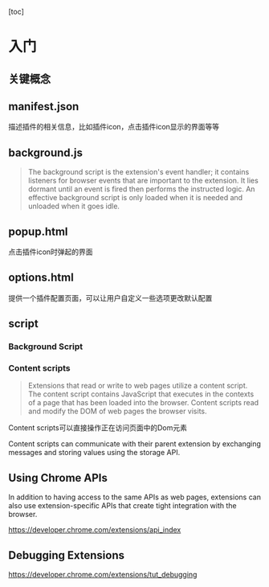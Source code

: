 [toc]
# 入门

## 关键概念

## manifest.json

描述插件的相关信息，比如插件icon，点击插件icon显示的界面等等

## background.js
>The background script is the extension's event handler; it contains listeners for browser events that are important to the extension. It lies dormant until an event is fired then performs the instructed logic. An effective background script is only loaded when it is needed and unloaded when it goes idle.
## popup.html
点击插件icon时弹起的界面

## options.html
提供一个插件配置页面，可以让用户自定义一些选项更改默认配置

## script

### Background Script

### Content scripts
>Extensions that read or write to web pages utilize a content script. The content script contains JavaScript that executes in the contexts of a page that has been loaded into the browser. Content scripts read and modify the DOM of web pages the browser visits.

Content scripts可以直接操作正在访问页面中的Dom元素

Content scripts can communicate with their parent extension by exchanging messages and storing values using the storage API.

## Using Chrome APIs
In addition to having access to the same APIs as web pages, extensions can also use extension-specific APIs that create tight integration with the browser.

https://developer.chrome.com/extensions/api_index

## Debugging Extensions
https://developer.chrome.com/extensions/tut_debugging